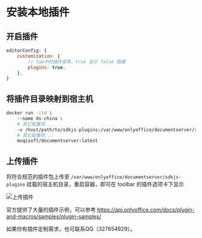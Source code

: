 # 安装本地插件

## 开启插件

```js
editorConfig: {
    customization: {
        // tab中的插件菜单，true 显示 false 隐藏
        plugins: true,
    },
}
```

## 将插件目录映射到宿主机

```bash
docker run -itd \    
    --name ds-china \  
    # 其它配置项...  
    -v /host/path/to/sdkjs-plugins:/var/www/onlyoffice/documentserver/sdkjs-plugins  \       
    # 其它配置项...
    moqisoft/documentserver:latest
```

## 上传插件

将符合规范的插件包上传至 `/var/www/onlyoffice/documentserver/sdkjs-plugins` 挂载的宿主机目录，重启容器，即可在 toolbar 的插件选项卡下显示

![上传插件](/images/plugins.png)


官方提供了大量的插件示例，可以参考 https://api.onlyoffice.com/docs/plugin-and-macros/samples/plugin-samples/

如果你有插件定制需求，也可联系QQ（327654929）。
